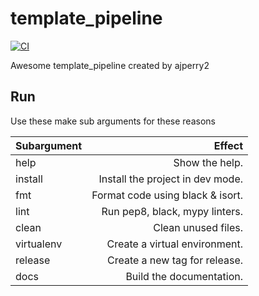 
# template_pipeline

[![CI](https://github.com/ajperry2/template_pipeline/actions/workflows/main.yml/badge.svg)](https://github.com/ajperry2/template_pipeline/actions/workflows/main.yml)

Awesome template_pipeline created by ajperry2

## Run 


Use these make sub arguments for these reasons


|   Subargument	|   Effect	|
|----------|------:|
|   help	|   Show the help.	|
|   install	|  Install the project in dev mode. 	|
|   fmt	|   Format code using black & isort.	|
|   lint	|   Run pep8, black, mypy linters.	|
|   clean	|   Clean unused files.	|
|   virtualenv	|   Create a virtual environment.	|
|   release	|   Create a new tag for release.	|
|   docs	|   Build the documentation.	|